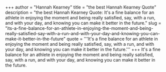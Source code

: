 +++
author = "Hannah Kearney"
title = "the best Hannah Kearney Quote"
description = "the best Hannah Kearney Quote: It's a fine balance for an athlete in enjoying the moment and being really satisfied, say, with a run, and with your day, and knowing you can make it better in the future."
slug = "its-a-fine-balance-for-an-athlete-in-enjoying-the-moment-and-being-really-satisfied-say-with-a-run-and-with-your-day-and-knowing-you-can-make-it-better-in-the-future"
quote = '''It's a fine balance for an athlete in enjoying the moment and being really satisfied, say, with a run, and with your day, and knowing you can make it better in the future.'''
+++
It's a fine balance for an athlete in enjoying the moment and being really satisfied, say, with a run, and with your day, and knowing you can make it better in the future.
